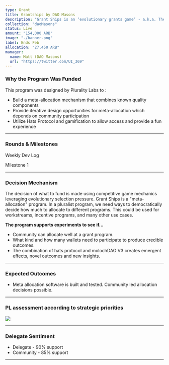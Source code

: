 ```yaml
---
type: Grant
title: Grantships by DAO Masons
description: "Grant Ships is an ‘evolutionary grants game’ - a.k.a. The plurality meta-framework - where Grant Ships (grant-giving subDAOs) compete to best deploy capital in the Arbitrum DAO ecosystem. The goal is to continually improve how we allocate capital by learning which Ship models are most effective, who the talented actors are, and which allocations resonate with Arbitrum DAO voters. High performing Grant Ships (as signaled by Arbitrum token votes) are rewarded with more capital to deploy in following rounds."
collection: "daoMasons"
status: Live
amount: "154,000 ARB"
image: "./banner.png"
label: Ends Feb
allocation: "27,450 ARB"
manager:
  name: Matt (DAO Masons)
  url: "https://twitter.com/UI_369"
---
```


### Why the Program Was Funded

This program was designed by Plurality Labs to :

- Build a meta-allocation mechanism that combines known quality components
- Provide iterative design opportunities for meta-allocation which depends on community participation
- Utilize Hats Protocol and gamification to allow access and provide a fun experience

---

### Rounds & Milestones

Weekly Dev Log

Milestone 1

---

### Decision Mechanism

The decision of what to fund is made using competitive game mechanics leveraging evolutionary selection pressure.
Grant Ships is a "meta-allocation" program. In a pluralist program, we need ways to democratically decide how much to allocate to different programs. This could be used for workstreams, incentive programs, and many other use cases.

**The program supports experiments to see if…**

- Community can allocate well at a grant program.
- What kind and how many wallets need to participate to produce credible outcomes.
- The combination of hats protocol and molochDAO V3 creates emergent effects, novel outcomes and new insights.

---

### Expected Outcomes

- Meta allocation software is built and tested. Community led allocation decisions possible.

---

### PL assessment according to strategic priorities

<div class="lg:w-1/2">

![](/images/graph.png)

</div>

---

### Delegate Sentiment

- Delegate - 90% support
- Community - 85% support

---
